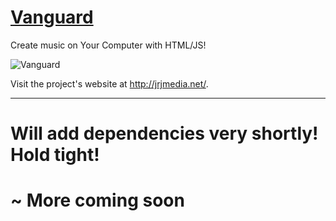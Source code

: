 # [Vanguard](#)

Create music on Your Computer with HTML/JS!

![Vanguard](http://i.imgur.com/pmTBOhP.png)

Visit the project's website at <http://jrjmedia.net/>.

***

# Will add dependencies very shortly! Hold tight!

# ~ More coming soon